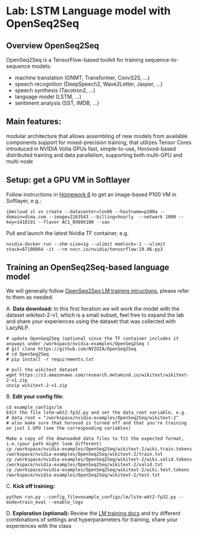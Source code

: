 # Lab: LSTM Language model with OpenSeq2Seq

## Overview OpenSeq2Seq

OpenSeq2Seq is a TensorFlow-based toolkit for training sequence-to-sequence models:

* machine translation (GNMT, Transformer, ConvS2S, …)
* speech recognition (DeepSpeech2, Wave2Letter, Jasper, …)
* speech synthesis (Tacotron2, …)
* language model (LSTM, …)
* sentiment analysis (SST, IMDB, …)

## Main features:
modular architecture that allows assembling of new models from available components
support for mixed-precision training, that utilizes Tensor Cores introduced in NVIDIA Volta GPUs
fast, simple-to-use, Horovod-based distributed training and data parallelism, supporting both multi-GPU and multi-node


## Setup: get a GPU VM in Softlayer
Follow instructions in [Homework 6](https://github.com/MIDS-scaling-up/v2/tree/master/week06/hw) to get an image-based P100 VM in Softlayer, e.g.:
```
ibmcloud sl vs create --datacenter=lon06 --hostname=p100a --domain=dima.com --image=2263543 --billing=hourly  --network 1000 --key=1418191 --flavor AC1_8X60X100 --san
```

Pull and launch the latest Nvidia TF container, e.g.

```
nvidia-docker run --shm-size=1g --ulimit memlock=-1 --ulimit stack=67108864 -it --rm nvcr.io/nvidia/tensorflow:19.06-py3
```

## Training an OpenSeq2Seq-based language model
We will generally follow [OpenSeq2Seq LM training intructions](https://nvidia.github.io/OpenSeq2Seq/html/language-model.html), please refer to them as needed.

A. __Data download:__
In this first iteration we will work the model with the dataset wikitext-2-v1, which is a small subset, feel free to expand the lab and share your experiences using the dataset that was collected with LazyNLP.
```
# update OpenSeq2Seq (optional since the TF container includes it anyways under /workspace/nvidia-examples/OpenSeq2Seq )
# git clone https://github.com/NVIDIA/OpenSeq2Seq
# cd OpenSeq2Seq
# pip install -r requirements.txt

# pull the wikitext dataset
wget https://s3.amazonaws.com/research.metamind.io/wikitext/wikitext-2-v1.zip
unzip wikitext-2-v1.zip
```
B. __Edit your config file:__
```
cd example_configs/lm
Edit the file lstm-wkt2-fp32.py and set the data_root variable, e.g.
# data_root = "/workspace/nvidia-examples/OpenSeq2Seq/wikitext-2"
# also make sure that horovod is turned off and that you're training on just 1 GPU (see the corresponding variables)

Make a copy of the downoaded data files to fit the expected format, i.e.(your path might look different)
cp /workspace/nvidia-examples/OpenSeq2Seq/wikitext-2/wiki.train.tokens /workspace/nvidia-examples/OpenSeq2Seq/wikitext-2/train.txt
cp /workspace/nvidia-examples/OpenSeq2Seq/wikitext-2/wiki.valid.tokens /workspace/nvidia-examples/OpenSeq2Seq/wikitext-2/valid.txt
cp /workspace/nvidia-examples/OpenSeq2Seq/wikitext-2/wiki.test.tokens /workspace/nvidia-examples/OpenSeq2Seq/wikitext-2/test.txt
```
C. __Kick off training:__
```
python run.py --config_file=example_configs/lm/lstm-wkt2-fp32.py --mode=train_eval --enable_logs
```

D. __Exploration (optional):__
Review the [LM training docs](https://nvidia.github.io/OpenSeq2Seq/html/language-model.html) and try different combinations of settings and hyperparameters for training, share your experiences with the class 
